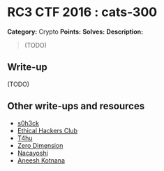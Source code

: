 # RC3 CTF 2016 : cats-300

**Category:** Crypto
**Points:**
**Solves:**
**Description:**

> (TODO)

## Write-up

(TODO)

## Other write-ups and resources

* [s0h3ck](https://github.com/s0h3ck/h3ck-c0ding/blob/master/CTFs/RC3%20CTF%202016/README.md#cats)
* [Ethical Hackers Club](https://ethicalhackers.club/rc3-ctf-2016-write-ups/#Cats)
* [T4hu](https://ctftime.org/writeup/4808)
* [Zero Dimension](http://lauricesite.blogspot.tw/2016/11/2016-rc3-ctf-writeup-cats-crypto-300.html)
* [Nacayoshi](https://nacayoshi00.wordpress.com/2016/11/22/rc3-ctf-2016/)
* [Aneesh Kotnana](https://github.com/Alaska47/RC3CTF-2016-Writeups/tree/master/crypto/300-Cats)
